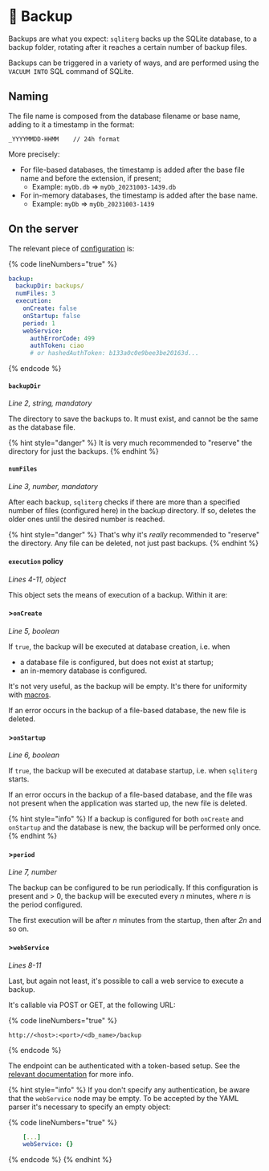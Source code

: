 # 📼 Backup

Backups are what you expect: `sqliterg` backs up the SQLite database, to a backup folder, rotating after it reaches a certain number of backup files.

Backups can be triggered in a variety of ways, and are performed using the `VACUUM INTO` SQL command of SQLite.

## Naming

The file name is composed from the database filename or base name, adding to it a timestamp in the format:

```
_YYYYMMDD-HHMM    // 24h format
```

More precisely:

* For file-based databases, the timestamp is added after the base file name and before the extension, if present;
  * Example: `myDb.db` => `myDb_20231003-1439.db`
* For in-memory databases, the timestamp is added after the base name.
  * Example: `myDb` => `myDb_20231003-1439`

## On the server

The relevant piece of [configuration](configuration-file/) is:

{% code lineNumbers="true" %}
```yaml
backup:
  backupDir: backups/
  numFiles: 3
  execution:
    onCreate: false
    onStartup: false
    period: 1 
    webService:
      authErrorCode: 499
      authToken: ciao
      # or hashedAuthToken: b133a0c0e9bee3be20163d...
```
{% endcode %}

#### `backupDir`

_Line 2, string, mandatory_

The directory to save the backups to. It must exist, and cannot be the same as the database file.

{% hint style="danger" %}
It is very much recommended to "reserve" the directory for just the backups.
{% endhint %}

#### `numFiles`

_Line 3, number, mandatory_

After each backup, `sqliterg` checks if there are more than a specified number of files (configured here) in the backup directory. If so, deletes the older ones until the desired number is reached.

{% hint style="danger" %}
That's why it's _really_ recommended to "reserve" the directory. Any file can be deleted, not just past backups.
{% endhint %}

#### `execution` policy

_Lines 4-11, object_

This object sets the means of execution of a backup. Within it are:

#### >`onCreate`

_Line 5, boolean_

If `true`, the backup will be executed at database creation, i.e. when

* a database file is configured, but does not exist at startup;
* an in-memory database is configured.

It's not very useful, as the backup will be empty. It's there for uniformity with [macros](macros.md#greater-than-oncreate).

If an error occurs in the backup of a file-based database, the new file is deleted.

#### >`onStartup`

_Line 6, boolean_

If `true`, the backup will be executed at database startup, i.e. when `sqliterg` starts.

If an error occurs in the backup of a file-based database, and the file was not present when the application was started up, the new file is deleted.

{% hint style="info" %}
If a backup is configured for both `onCreate` and `onStartup` and the database is new, the backup will be performed only once.
{% endhint %}

#### >`period`

_Line 7, number_

The backup can be configured to be run periodically. If this configuration is present and > 0, the backup will be executed every _n_ minutes, where _n_ is the period configured.

The first execution will be after _n_ minutes from the startup, then after _2n_ and so on.

#### >`webService`

_Lines 8-11_

Last, but again not least, it's possible to call a web service to execute a backup.

It's callable via POST or GET, at the following URL:

{% code lineNumbers="true" %}
```url
http://<host>:<port>/<db_name>/backup
```
{% endcode %}

The endpoint can be authenticated with a token-based setup. See the [relevant documentation](the-web-services/authentication.md#token-based-auth-for-macros-and-backup) for more info.

{% hint style="info" %}
If you don't specify any authentication, be aware that the `webService` node may be empty. To be accepted by the YAML parser it's necessary to specify an empty object:

{% code lineNumbers="true" %}
```yaml
    [...]
    webService: {}
```
{% endcode %}
{% endhint %}
